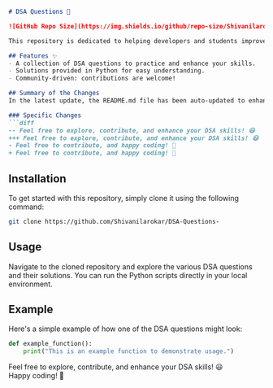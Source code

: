 ```markdown
# DSA Questions 🚀

![GitHub Repo Size](https://img.shields.io/github/repo-size/Shivanilarokar/DSA-Questions-) ![Contributors](https://img.shields.io/github/contributors/Shivanilarokar/DSA-Questions-) ![Issues](https://img.shields.io/github/issues/Shivanilarokar/DSA-Questions-)

This repository is dedicated to helping developers and students improve their skills in Data Structures and Algorithms (DSA) through a collection of curated questions and solutions.

## Features ✨
- A collection of DSA questions to practice and enhance your skills.
- Solutions provided in Python for easy understanding.
- Community-driven: contributions are welcome!

## Summary of the Changes
In the latest update, the README.md file has been auto-updated to enhance clarity and readability. Key changes include the addition of a dedicated features section and improved phrasing in the concluding remarks.

### Specific Changes
```diff
-- Feel free to explore, contribute, and enhance your DSA skills! 😃
+++ Feel free to explore, contribute, and enhance your DSA skills! 😃
- Feel free to contribute, and happy coding! 🎉
+ Feel free to contribute, and happy coding! 🎉
```

## Installation
To get started with this repository, simply clone it using the following command:

```bash
git clone https://github.com/Shivanilarokar/DSA-Questions-
```

## Usage
Navigate to the cloned repository and explore the various DSA questions and their solutions. You can run the Python scripts directly in your local environment.

## Example
Here's a simple example of how one of the DSA questions might look:

```python
def example_function():
    print("This is an example function to demonstrate usage.")
```

Feel free to explore, contribute, and enhance your DSA skills! 😃  
Happy coding! 🎉
```
